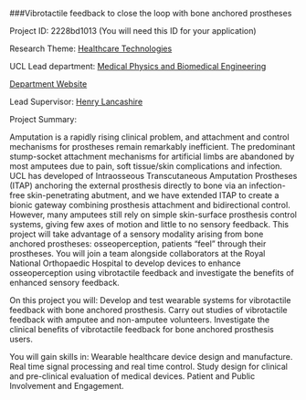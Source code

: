 ###Vibrotactile feedback to close the loop with bone anchored prostheses

Project ID: 2228bd1013
(You will need this ID for your application)

Research Theme: [Healthcare Technologies](../themes/healthcare-technologies.md)

UCL Lead department: [Medical Physics and Biomedical Engineering](../departments/medical-physics-and-biomedical-engineering.md)

[Department Website](https://www.ucl.ac.uk/medical-physics-biomedical-engineering)

Lead Supervisor: [Henry Lancashire](https://iris.ucl.ac.uk/iris/browse/profile?upi=HTLAN52)

Project Summary:

Amputation is a rapidly rising clinical problem, and attachment and control mechanisms for prostheses remain remarkably inefficient. The predominant stump-socket attachment mechanisms for artificial limbs are abandoned by most amputees due to pain, soft tissue/skin complications and infection. UCL has developed of Intraosseous Transcutaneous Amputation Prostheses (ITAP) anchoring the external prosthesis directly to bone via an infection-free skin-penetrating abutment, and we have extended ITAP to create a bionic gateway combining prosthesis attachment and bidirectional control. However, many amputees still rely on simple skin-surface prosthesis control systems, giving few axes of motion and little to no sensory feedback. This project will take advantage of a sensory modality arising from bone anchored prostheses: osseoperception, patients “feel” through their prostheses. You will join a team alongside collaborators at the Royal National Orthopaedic Hospital to develop devices to enhance osseoperception using vibrotactile feedback and investigate the benefits of enhanced sensory feedback.
 
 On this project you will:
 Develop and test wearable systems for vibrotactile feedback with bone anchored prosthesis. 
 Carry out studies of vibrotactile feedback with amputee and non-amputee volunteers.
 Investigate the clinical benefits of vibrotactile feedback for bone anchored prosthesis users.
 
 You will gain skills in:
 Wearable healthcare device design and manufacture.
 Real time signal processing and real time control.
 Study design for clinical and pre-clinical evaluation of medical devices.
 Patient and Public Involvement and Engagement.